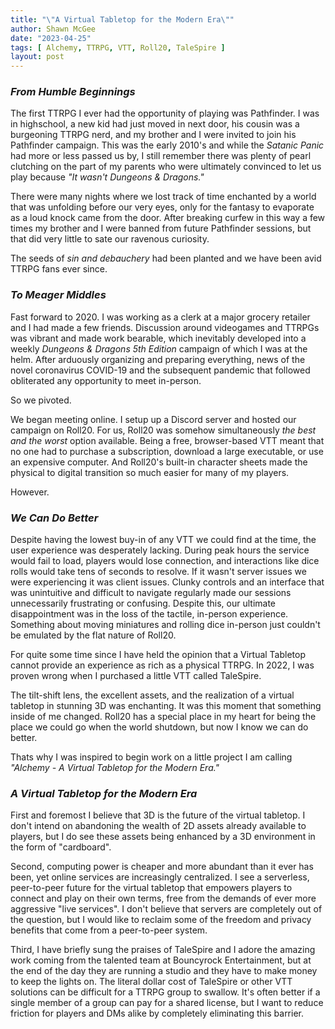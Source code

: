 ```yaml
---
title: "\"A Virtual Tabletop for the Modern Era\""
author: Shawn McGee
date: "2023-04-25"
tags: [ Alchemy, TTRPG, VTT, Roll20, TaleSpire ]
layout: post
---
```


### *From Humble Beginnings*

The first TTRPG I ever had the opportunity of playing was Pathfinder. I was in highschool, a new kid had just moved in next door, his cousin was a burgeoning TTRPG nerd, and my brother and I were invited to join his Pathfinder campaign. This was the early 2010's and while the *Satanic Panic* had more or less passed us by, I still remember there was plenty of pearl clutching on the part of my parents who were ultimately convinced to let us play because *"It wasn't Dungeons & Dragons."*

There were many nights where we lost track of time enchanted by a world that was unfolding before our very eyes, only for the fantasy to evaporate as a loud knock came from the door. After breaking curfew in this way a few times my brother and I were banned from future Pathfinder sessions, but that did very little to sate our ravenous curiosity.

The seeds of *sin and debauchery* had been planted and we have been avid TTRPG fans ever since.

### *To Meager Middles*

Fast forward to 2020. I was working as a clerk at a major grocery retailer and I had made a few friends. Discussion around videogames and TTRPGs was vibrant and made work bearable, which inevitably developed into a weekly *Dungeons & Dragons 5th Edition* campaign of which I was at the helm. After arduously organizing and preparing everything, news of the novel coronavirus COVID-19 and the subsequent pandemic that followed obliterated any opportunity to meet in-person.

So we pivoted.

We began meeting online. I setup up a Discord server and hosted our campaign on Roll20. For us, Roll20 was somehow simultaneously *the best and the worst* option available. Being a free, browser-based VTT meant that no one had to purchase a subscription, download a large executable, or use an expensive computer. And Roll20's built-in character sheets made the physical to digital transition so much easier for many of my players.

However.

### *We Can Do Better*

Despite having the lowest buy-in of any VTT we could find at the time, the user experience was desperately lacking. During peak hours the service would fail to load, players would lose connection, and interactions like dice rolls would take tens of seconds to resolve. If it wasn't server issues we were experiencing it was client issues. Clunky controls and an interface that was unintuitive and difficult to navigate regularly made our sessions unnecessarily frustrating or confusing. Despite this, our ultimate disappointment was in the loss of the tactile, in-person experience. Something about moving miniatures and rolling dice in-person just couldn't be emulated by the flat nature of Roll20.

For quite some time since I have held the opinion that a Virtual Tabletop cannot provide an experience as rich as a physical TTRPG. In 2022, I was proven wrong when I purchased a little VTT called TaleSpire.

The tilt-shift lens, the excellent assets, and the realization of a virtual tabletop in stunning 3D was enchanting. It was this moment that something inside of me changed. Roll20 has a special place in my heart for being the place we could go when the world shutdown, but now I know we can do better.

Thats why I was inspired to begin work on a little project I am calling *"Alchemy - A Virtual Tabletop for the Modern Era."*

### *A Virtual Tabletop for the Modern Era*
First and foremost I believe that 3D is the future of the virtual tabletop. I don't intend on abandoning the wealth of 2D assets already available to players, but I do see these assets being enhanced by a 3D environment in the form of "cardboard".

Second, computing power is cheaper and more abundant than it ever has been, yet online services are increasingly centralized. I see a serverless, peer-to-peer future for the virtual tabletop that empowers players to connect and play on their own terms, free from the demands of ever more aggressive "live services". I don't believe that servers are completely out of the question, but I would like to reclaim some of the freedom and privacy benefits that come from a peer-to-peer system.

Third, I have briefly sung the praises of TaleSpire and I adore the amazing work coming from the talented team at Bouncyrock Entertainment, but at the end of the day they are running a studio and they have to make money to keep the lights on. The literal dollar cost of TaleSpire or other VTT solutions can be difficult for a TTRPG group to swallow. It's often better if a single member of a group can pay for a shared license, but I want to reduce friction for players and DMs alike by completely eliminating this barrier.